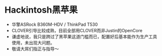 # Hackintosh黑苹果
+ 华擎ASRock B360M-HDV / ThinkPad T530
+ CLOVER引导比较成熟，目前全部用CLOVER而非Justin的OpenCore
+ 谦虚地说，我只是跨过了黑苹果这道门槛而已，配置好后基本能作为生产工具使用，未出现大问题。
+ 敬请大屌们指正与指导～

